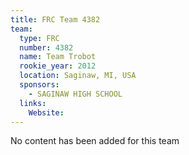 ```yaml
---
title: FRC Team 4382
team:
  type: FRC
  number: 4382
  name: Team Trobot
  rookie_year: 2012
  location: Saginaw, MI, USA
  sponsors:
    - SAGINAW HIGH SCHOOL
  links:
    Website: 
---
```

No content has been added for this team